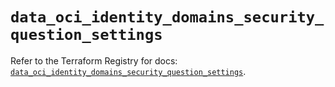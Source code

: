 # `data_oci_identity_domains_security_question_settings`

Refer to the Terraform Registry for docs: [`data_oci_identity_domains_security_question_settings`](https://registry.terraform.io/providers/hashicorp/oci/7.19.0/docs/data-sources/identity_domains_security_question_settings).
